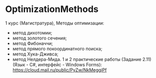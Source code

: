 # OptimizationMethods
1 курс (Магистратура), Методы оптимизации:
- метод дихотомии;
- метод золотого сечения;
- метод Фибоначчи;
- метод прямого покоординатного поиска;
- метод Хука-Дживса;
- метод Нелдера-Мида.
1 и 2 практические работы (Задание 2.11) (Язык - С#, интерфейс - Windows Forms): 
https://cloud.mail.ru/public/PyZw/NkMeggiPf
